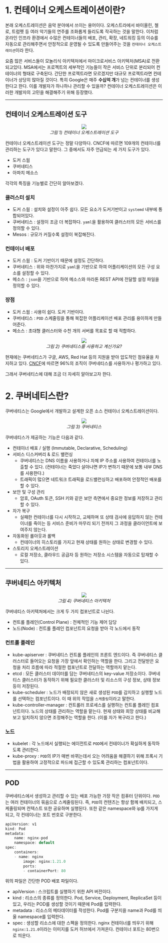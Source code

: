# 1. 컨테이너 오케스트레이션이란?

본래 오케스트레이션은 음악 분야에서 쓰이는 용어이다. 오케스트라에서 바이올린, 첼로, 트럼펫 등 여러 악기들의 연주를 조화롭게 들리도록 작곡하는 것을 말한다. 이처럼 온라인 인프라 환경에서 수많은 컨테이너들의 배포, 관리, 확장, 네트워킹 등의 이슈를 자동으로 관리해주면서 안정적으로 운영될 수 있도록 만들어주는 것을 `컨테이너 오케스트레이션`이라 한다.

요즘 많은 서비스들이 모놀리식 아키텍처에서 마이크로서비스 아키텍처(MSA)로 전환되고있다. MSA에서는 프로젝트의 세부적인 기능들이 작은 서비스 단위로 분리되어 컨테이너의 형태로 구축된다. 간단한 프로젝트라면 모르겠지만 대규모 프로젝트라면 컨테이너가 상당히 많아질 것이다. 특히 Google은 매주 **수십억 개**가 넘는 컨테이너를 생성한다고 한다. 이를 개발자가 하나하나 관리할 수 있을까? 컨테이너 오케스트레이션은 이러한 개발자의 고민을 해결해주기 위해 등장했다.

---

## 컨테이너 오케스트레이션 도구

<p align="center">
	<img src="../images/kubernetes_1.png"><br>
	<em>그림 1) 컨테이너 오케스트레이션 도구</em>
</p>

컨테이너 오케스트레이션 도구는 정말 다양하다. CNCF에 따르면 109개의 컨테이너를 관리하는 도구가 있다고 말한다. 그 중에서도 자주 언급되는 세 가지 도구가 있다.

- 도커 스웜
- 쿠버네티스
- 아파치 메소스

각각의 특징을 기능별로 간단히 알아보겠다.

### 클러스터 설치

- 도커 스웜 : 설치와 설정이 아주 쉽다. 모든 요소가 도커기반이고 `systemd` 내부에 통합되어있다.
- 쿠버네티스 : 설정이 조금 더 복잡하다. `yaml`을 활용하여 클러스터의 모든 서비스를 정의할 수 있다.
- Mesos : 규모가 커질수록 설정이 복잡해진다.

### 컨테이너 배포

- 도커 스웜 : 도커 기반이기 때문에 설정도 간단하다.
- 쿠버네티스 : 위와 마찬가지로 `yaml`을 기반으로 하여 어플리케이션의 모든 구성 요소를 설정할 수 있다.
- 메소스 : `json`을 기반으로 하여 메소스와 마라톤 REST API에 전달할 설정 파일을 정의할 수 있다.

### 장점

- 도커 스웜 : 사용이 쉽다. 도커 기반이다.
- 쿠버네티스 : `POD` 스케줄링을 통해 복잡한 어플리케이션 배포 관리를 용이하게 만들어준다.
- 메소스 : 초대형 클러스터와 수천 개의 서버를 목표로 할 때 적합하다.

<p align="center">
	<img src="../images/kubernetes_2.png"><br>
	<em>그림 2) 쿠버네티스를 사용하고 계신가요?</em>
</p>

현재에는 쿠버네티스가 구글, AWS, Red Hat 등의 지원을 받아 압도적인 점유율을 차지하고 있다. [CNCF](https://www.cncf.io/reports/cncf-annual-survey-2021/)에 따르면 96%의 조직이 쿠버네티스를 사용하거나 평가하고 있다.

그래서 쿠버네티스에 대해 조금 더 자세히 알아보고자 한다.

# 2. 쿠버네티스란?

쿠버네티스는 Google에서 개발하고 설계한 오픈 소스 컨테이너 오케스트레이션이다.

<p align="center">
	<img src="../images/kubernetes_3.png"><br>
	<em>그림 3) 쿠버네티스</em>
</p>

쿠버네티스가 제공하는 기능은 다음과 같다.

- 컨테이너 배포 / 실행 (Immutable, Declarative, Scheduling)
- 서비스 디스커버리 & 로드 밸런싱
  - 쿠버네티스는 DNS 이름을 사용하거나 자체 IP 주소를 사용하여 컨테이너를 노출할 수 있다. (컨테이너는 죽었다 살아나면 IP가 변하기 때문에 보통 내부 DNS를 사용한다.)
  - 트래픽이 많으면 네트워크 트래픽을 로드밸런싱하고 배포하여 안정적인 배포를 할 수 있다.
- 보안 및 구성 관리
  - 암호, OAuth 토큰, SSH 키와 같은 보안 측면에서 중요한 정보를 저장하고 관리할 수 있다.
- 자가 복구
  - 실패한 컨테이너를 다시 시작하고, 교체하며 또 상태 검사에 응답하지 않는 컨테이너를 죽이는 등 서비스 준비가 마무리 되기 전까지 그 과정을 클라이언트에 보여주지 않는다.
- 자동화된 롤아웃과 롤백
  - 컨테이너의 히스토리를 가지고 현재 상태를 원하는 상태로 변경할 수 있다.
- 스토리지 오케스트레이션
  - 로컬 저장소, 클라우드 공급자 등 원하는 저장소 시스템을 자동으로 탑재할 수 있다.

---

## 쿠버네티스 아키텍처

<p align="center">
	<img src="../images/kubernetes_4.png"><br>
	<em>그림 4) 쿠버네티스 아키텍처</em>
</p>

쿠버네티스 아키텍처에서는 크게 두 가지 컴포넌트로 나뉜다.

- 컨트롤 플레인(Control Plane) : 전체적인 기능 제어 담당
- 노드(Node) : 컨트롤 플레인 컴포넌트의 요청을 받아 각 노드에서 동작

### 컨트롤 플레인

- kube-apiserver : 쿠버네티스 컨트롤 플레인의 프론트 엔드이다. 즉 쿠버네티스 클러스터로 들어오는 요청을 가장 앞에서 확인하는 역할을 한다. 그리고 전달받은 요청을 처리 흐름에 따라 적절한 컴포넌트로 전달하는 역할까지 맡는다.
- etcd : 모든 클러스터 데이터를 담는 쿠버네티스의 key-value 저장소이다. 쿠버네티스 클러스터가 동작하기 위해 필요한 클러스터 및 리소스의 구성 정보, 상태 정보 등이 저장된다.
- kube-scheduler : 노드가 배정되지 않은 새로 생성된 `POD`를 감지하고 실행할 노드를 선택하는 컴포넌트이다. 이 때 위의 작업을 `스케줄링`이라고 말한다.
- kube-controller-manager : 컨트롤러 프로세스를 실행하는 컨트롤 플레인 컴포넌트이다. 노드의 상태를 관리하는 역할을 맡는다. 현재 상태와 희망 상태를 비교해보고 일치하지 않으면 조정해주는 역할을 한다. (이를 자가 복구라고 한다.)

### 노드

- kubelet : 각 노드에서 실행되는 에이전트로 `POD`에서 컨테이너가 확실하게 동작하도록 관리한다.
- kube-proxy : `POD`의 IP가 매번 바뀌는데서 오는 어려움을 해결하기 위해 프록시 기법을 활용하여 고정적으로 파드에 접근할 수 있도록 관리하는 컴포넌트이다.

---

## POD

쿠버네티스에서 생성하고 관리할 수 있는 배포 가능한 가장 작은 컴퓨터 단위이다. `POD`는 여러 컨테이너의 묶음으로 스케줄링된다. 즉, `POD`의 컨텐츠는 항상 함께 배치되고, 스케줄링되며 컨텍스트 또한 공유하며 실행된다. 또한 같은 namespace와 ip를 가지게 되고, 각 컨테이너는 포트 번호로 구분한다.

```java
apiVersion: v1
kind: Pod
metadata:
	name: nginx-pod
	namespace: default
spec:
	containers:
	- name: nginx
		image: nginx:1.21.0
		ports:
		- containerPort: 80
```

위의 파일은 간단한 POD 배포 파일이다.

- apiVersion : 스크립트를 실행하기 위한 API 버전이다.
- kind : 리소스의 종류를 정의한다. Pod, Service, Deployment, ReplicaSet 등이 있고, 우리는 POD를 생성할 것이기 때문에 Pod를 입력한다.
- metadata : 리소스의 메타데이터를 작성한다. Pod를 구분지을 name과 Pod를 띄울 namespace를 입력한다.
- spec : 생성할 리소스에 대한 스펙을 정의한다. nginx 컨테이너를 띄우기 위해 `nginx:1.21.0`이라는 이미지를 도커 허브에서 가져온다. 컨테이너 포트는 80번으로 띄운다.

